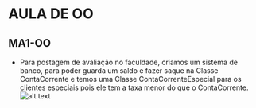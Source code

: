 # AULA DE OO

## MA1-OO
  * Para postagem de avaliação no faculdade, criamos um sistema de banco, para poder guarda um saldo e fazer saque na Classe ContaCorrente e temos uma Classe ContaCorrenteEspecial para os clientes especiais pois ele tem a taxa menor do que o ContaCorrente.
![alt text](https://github.com/victorborges97/MA1-OO/blob/master/Gif.gif?raw=true)
